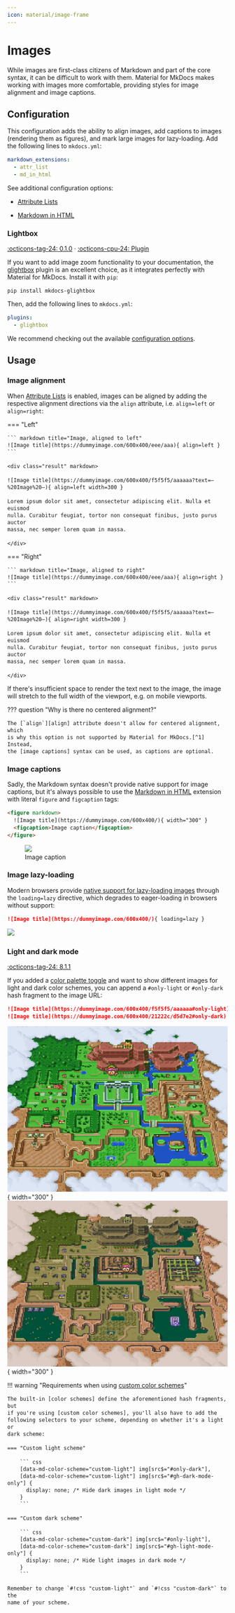 ```yaml
---
icon: material/image-frame
---
```


# Images

While images are first-class citizens of Markdown and part of the core syntax, 
it can be difficult to work with them. Material for MkDocs makes working with 
images more comfortable, providing styles for image alignment and image
captions.

## Configuration

This configuration adds the ability to align images, add captions to images
(rendering them as figures), and mark large images for lazy-loading. Add the
following lines to `mkdocs.yml`:

``` yaml
markdown_extensions:
  - attr_list
  - md_in_html
```

See additional configuration options:

- [Attribute Lists]
- [Markdown in HTML]

  [Attribute Lists]: ../setup/extensions/python-markdown.md#attribute-lists
  [Markdown in HTML]: ../setup/extensions/python-markdown.md#markdown-in-html

### Lightbox

[:octicons-tag-24: 0.1.0][Lightbox support] ·
[:octicons-cpu-24: Plugin][glightbox]

If you want to add image zoom functionality to your documentation, the 
[glightbox] plugin is an excellent choice, as it integrates perfectly
with Material for MkDocs. Install it with `pip`:

```
pip install mkdocs-glightbox
```

Then, add the following lines to `mkdocs.yml`:

``` yaml
plugins:
  - glightbox
```

We recommend checking out the available
[configuration options][glightbox options].

  [Lightbox support]: https://github.com/squidfunk/mkdocs-material/releases/tag/0.1.0
  [glightbox]: https://github.com/blueswen/mkdocs-glightbox
  [glightbox options]: https://github.com/blueswen/mkdocs-glightbox#usage

## Usage

### Image alignment

When [Attribute Lists] is enabled, images can be aligned by adding the
respective alignment directions via the `align` attribute, i.e. `align=left` or
`align=right`:

=== "Left"

    ``` markdown title="Image, aligned to left"
    ![Image title](https://dummyimage.com/600x400/eee/aaa){ align=left }
    ```

    <div class="result" markdown>

    ![Image title](https://dummyimage.com/600x400/f5f5f5/aaaaaa?text=–%20Image%20–){ align=left width=300 }

    Lorem ipsum dolor sit amet, consectetur adipiscing elit. Nulla et euismod
    nulla. Curabitur feugiat, tortor non consequat finibus, justo purus auctor
    massa, nec semper lorem quam in massa.

    </div>

=== "Right"

    ``` markdown title="Image, aligned to right"
    ![Image title](https://dummyimage.com/600x400/eee/aaa){ align=right }
    ```

    <div class="result" markdown>

    ![Image title](https://dummyimage.com/600x400/f5f5f5/aaaaaa?text=–%20Image%20–){ align=right width=300 }

    Lorem ipsum dolor sit amet, consectetur adipiscing elit. Nulla et euismod
    nulla. Curabitur feugiat, tortor non consequat finibus, justo purus auctor
    massa, nec semper lorem quam in massa.

    </div>

If there's insufficient space to render the text next to the image, the image
will stretch to the full width of the viewport, e.g. on mobile viewports.

??? question "Why is there no centered alignment?"

    The [`align`][align] attribute doesn't allow for centered alignment, which
    is why this option is not supported by Material for MkDocs.[^1] Instead,
    the [image captions] syntax can be used, as captions are optional.

  [^1]:
    You might also realize that the [`align`][align] attribute has been
    deprecated as of HTML5, so why use it anyways? The main reason is
    portability – it's still supported by all browsers and clients, and is very
    unlikely to be completely removed, as many older websites still use it. This
    ensures a consistent appearance when a Markdown file with these attributes
    is viewed outside of a website generated by Material for MkDocs.

  [align]: https://developer.mozilla.org/en-US/docs/Web/HTML/Element/img#deprecated_attributes
  [image captions]: #image-captions

### Image captions

Sadly, the Markdown syntax doesn't provide native support for image captions,
but it's always possible to use the [Markdown in HTML] extension with literal
`figure` and `figcaption` tags:

``` html title="Image with caption"
<figure markdown>
  ![Image title](https://dummyimage.com/600x400/){ width="300" }
  <figcaption>Image caption</figcaption>
</figure>
```

<div class="result">
  <figure>
    <img src="https://dummyimage.com/600x400/f5f5f5/aaaaaa?text=–%20Image%20–" width="300" />
    <figcaption>Image caption</figcaption>
  </figure>
</div>

### Image lazy-loading

Modern browsers provide [native support for lazy-loading images][lazy-loading]
through the `loading=lazy` directive, which degrades to eager-loading in
browsers without support:

``` markdown title="Image, lazy-loaded"
![Image title](https://dummyimage.com/600x400/){ loading=lazy }
```

<div class="result" markdown>
  <img src="https://dummyimage.com/600x400/f5f5f5/aaaaaa?text=–%20Image%20–" width="300" />
</div>

  [lazy-loading]: https://caniuse.com/#feat=loading-lazy-attr

### Light and dark mode

[:octicons-tag-24: 8.1.1][Light and dark mode support]

If you added a [color palette toggle] and want to show different images for
light and dark color schemes, you can append a `#only-light` or `#only-dark`
hash fragment to the image URL:

``` markdown title="Image, different for light and dark mode"
![Image title](https://dummyimage.com/600x400/f5f5f5/aaaaaa#only-light)
![Image title](https://dummyimage.com/600x400/21222c/d5d7e2#only-dark)
```

<div class="result" markdown>

![Zelda light world]{ width="300" }
![Zelda dark world]{ width="300" }

</div>

!!! warning "Requirements when using [custom color schemes]"

    The built-in [color schemes] define the aforementioned hash fragments, but
    if you're using [custom color schemes], you'll also have to add the
    following selectors to your scheme, depending on whether it's a light or
    dark scheme:

    === "Custom light scheme"

        ``` css
        [data-md-color-scheme="custom-light"] img[src$="#only-dark"],
        [data-md-color-scheme="custom-light"] img[src$="#gh-dark-mode-only"] {
          display: none; /* Hide dark images in light mode */
        }
        ```

    === "Custom dark scheme"

        ``` css
        [data-md-color-scheme="custom-dark"] img[src$="#only-light"],
        [data-md-color-scheme="custom-dark"] img[src$="#gh-light-mode-only"] {
          display: none; /* Hide light images in dark mode */
        }
        ```

    Remember to change `#!css "custom-light"` and `#!css "custom-dark"` to the
    name of your scheme.

  [Light and dark mode support]: https://github.com/squidfunk/mkdocs-material/releases/tag/8.1.1
  [color palette toggle]: ../setup/changing-the-colors.md#color-palette-toggle
  [Zelda light world]: ../assets/images/zelda-light-world.png#only-light
  [Zelda dark world]: ../assets/images/zelda-dark-world.png#only-dark
  [color schemes]: ../setup/changing-the-colors.md#color-scheme
  [custom color schemes]: ../setup/changing-the-colors.md#custom-color-schemes
